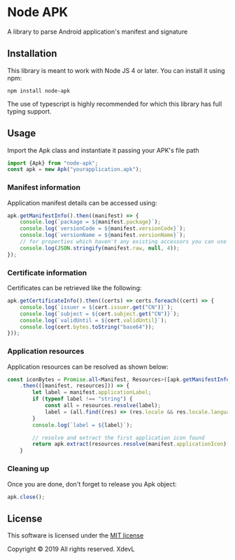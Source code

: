 # Node APK
A library to parse Android application's manifest and signature

## Installation
This library is meant to work with Node JS 4 or later. You can install it using npm:
```shell
npm install node-apk
```
The use of typescript is highly recommended for which this library has full typing support.

## Usage
Import the Apk class and instantiate it passing your APK's file path
```javascript
import {Apk} from "node-apk";
const apk = new Apk("yourapplication.apk");
```
### Manifest information
Application manifest details can be accessed using:
```javascript
apk.getManifestInfo().then((manifest) => {
    console.log(`package = ${manifest.package}`);
    console.log(`versionCode = ${manifest.versionCode}`);
    console.log(`versionName = ${manifest.versionName}`);
    // for properties which haven't any existing accessors you can use the raw binary xml
    console.log(JSON.stringify(manifest.raw, null, 4));
});
```

### Certificate information
Certificates can be retrieved like the following:
```javascript
apk.getCertificateInfo().then((certs) => certs.foreach((cert) => {
    console.log(`issuer = ${cert.issuer.get("CN")}`);
    console.log(`subject = ${cert.subject.get("CN")}`);
    console.log(`validUntil = ${cert.validUntil}`);
    console.log(cert.bytes.toString("base64"));
}));
```
### Application resources
Application resources can be resolved as shown below:
```javascript
const iconBytes = Promise.all<Manifest, Resources>([apk.getManifestInfo(), apk.getResources()])
    .then(([manifest, resources])) => {
        let label = manifest.applicationLabel;
        if (typeof label !== "string") {
            const all = resources.resolve(label);
            label = (all.find((res) => (res.locale && res.locale.language === "fr")) || all[0]).value;
        }
        console.log(`label = ${label}`);

        // resolve and extract the first application icon found
        return apk.extract(resources.resolve(manifest.applicationIcon)[0]);
    }
```

### Cleaning up
Once you are done, don't forget to release you Apk object:
```javascript
apk.close();
```
## License
This software is licensed under the [MIT license](LICENSE)

Copyright &#169; 2019 All rights reserved. XdevL
